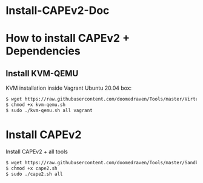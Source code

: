 # Install-CAPEv2-Doc

# How to install CAPEv2 + Dependencies
## Install KVM-QEMU
KVM installation inside Vagrant Ubuntu 20.04 box:
```bash
$ wget https://raw.githubusercontent.com/doomedraven/Tools/master/Virtualization/kvm-qemu.sh
$ chmod +x kvm-qemu.sh
$ sudo ./kvm-qemu.sh all vagrant
```
# Install CAPEv2
Install CAPEv2 + all tools
```bash
$ wget https://raw.githubusercontent.com/doomedraven/Tools/master/Sandbox/cape2.sh
$ chmod +x cape2.sh
$ sudo ./cape2.sh all
```


